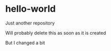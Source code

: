 # hello-world
Just another repository

Will probably delete this as soon as it is created

But I changed a bit
